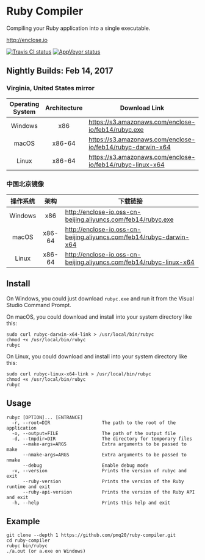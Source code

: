# Ruby Compiler

Compiling your Ruby application into a single executable.

http://enclose.io

[![Travis CI status](https://travis-ci.org/pmq20/ruby-compiler.svg?branch=master)](https://travis-ci.org/pmq20/ruby-compiler)
[![AppVeyor status](https://ci.appveyor.com/api/projects/status/93i36eliiy6v3686/branch/master?svg=true)](https://ci.appveyor.com/project/pmq20/ruby-compiler/branch/master)

## Nightly Builds: Feb 14, 2017

### Virginia, United States mirror

| Operating System | Architecture | Download Link                                               |
|:----------------:|:------------:|-------------------------------------------------------------|
|      Windows     |      x86     | https://s3.amazonaws.com/enclose-io/feb14/rubyc.exe         |
|       macOS      |     x86-64   | https://s3.amazonaws.com/enclose-io/feb14/rubyc-darwin-x64  |
|       Linux      |     x86-64   | https://s3.amazonaws.com/enclose-io/feb14/rubyc-linux-x64   |

### 中国北京镜像

|      操作系统     |      架构     | 下载链接                                                                    |
|:----------------:|:------------:|---------------------------------------------------------------------------|
|      Windows     |      x86     | http://enclose-io.oss-cn-beijing.aliyuncs.com/feb14/rubyc.exe         |
|       macOS      |     x86-64   | http://enclose-io.oss-cn-beijing.aliyuncs.com/feb14/rubyc-darwin-x64  |
|       Linux      |     x86-64   | http://enclose-io.oss-cn-beijing.aliyuncs.com/feb14/rubyc-linux-x64   |


## Install

On Windows, you could just download `rubyc.exe` and run it from the Visual Studio Command Prompt.

On macOS, you could download and install into your system directory like this:

    sudo curl rubyc-darwin-x64-link > /usr/local/bin/rubyc
    chmod +x /usr/local/bin/rubyc
    rubyc

On Linux, you could download and install into your system directory like this:

    sudo curl rubyc-linux-x64-link > /usr/local/bin/rubyc
    chmod +x /usr/local/bin/rubyc
    rubyc

## Usage

    rubyc [OPTION]... [ENTRANCE]
      -r, --root=DIR                   The path to the root of the application
      -o, --output=FILE                The path of the output file
      -d, --tmpdir=DIR                 The directory for temporary files
          --make-args=ARGS             Extra arguments to be passed to make
          --nmake-args=ARGS            Extra arguments to be passed to nmake
          --debug                      Enable debug mode
      -v, --version                    Prints the version of rubyc and exit
          --ruby-version               Prints the version of the Ruby runtime and exit
          --ruby-api-version           Prints the version of the Ruby API and exit
      -h, --help                       Prints this help and exit

## Example

    git clone --depth 1 https://github.com/pmq20/ruby-compiler.git
    cd ruby-compiler
    rubyc bin/rubyc
    ./a.out (or a.exe on Windows)
